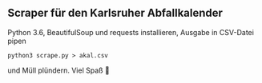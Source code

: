 ## Scraper für den Karlsruher Abfallkalender

Python 3.6, BeautifulSoup und requests installieren, Ausgabe in CSV-Datei pipen

    python3 scrape.py > akal.csv

und Müll plündern. Viel Spaß 👋
